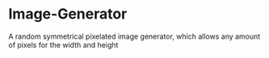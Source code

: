 # Image-Generator
A random symmetrical pixelated image generator, which allows any amount of pixels for the width and height
